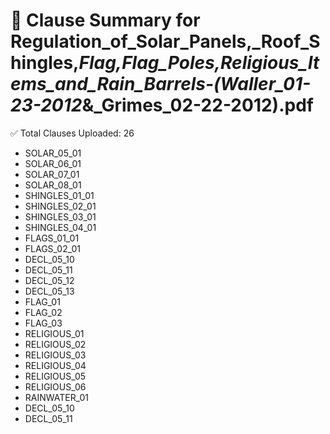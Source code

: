# 📄 Clause Summary for Regulation_of_Solar_Panels,_Roof_Shingles,_Flag,_Flag_Poles,_Religious_Items_and_Rain_Barrels_-_(Waller_01-23-2012_&_Grimes_02-22-2012).pdf

✅ Total Clauses Uploaded: 26

- SOLAR_05_01
- SOLAR_06_01
- SOLAR_07_01
- SOLAR_08_01
- SHINGLES_01_01
- SHINGLES_02_01
- SHINGLES_03_01
- SHINGLES_04_01
- FLAGS_01_01
- FLAGS_02_01
- DECL_05_10
- DECL_05_11
- DECL_05_12
- DECL_05_13
- FLAG_01
- FLAG_02
- FLAG_03
- RELIGIOUS_01
- RELIGIOUS_02
- RELIGIOUS_03
- RELIGIOUS_04
- RELIGIOUS_05
- RELIGIOUS_06
- RAINWATER_01
- DECL_05_10
- DECL_05_11
